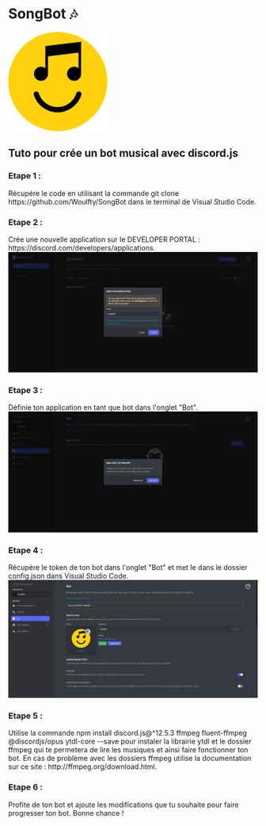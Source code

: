<h1>SongBot 🎶</h1>

<img style="height:200px; with:200px;" src="IMG/songbot.png">

<h2>Tuto pour crée un bot musical avec discord.js</h2>

<h3>Etape 1 :</h3>
Récupére le code en utilisant la commande git clone https://github.com/Woulfty/SongBot dans le terminal de Visual Studio Code.

<h3>Etape 2 :</h3>
Crée une nouvelle application sur le DEVELOPER PORTAL : https://discord.com/developers/applications.

<img src="IMG/etape1.png">


<h3>Etape 3 :</h3>
Définie ton application en tant que bot dans l'onglet "Bot".

<img src="IMG/etape2.png">


<h3>Etape 4 :</h3>
Récupére le token de ton bot dans l'onglet "Bot" et met le dans le dossier config.json dans Visual Studio Code.

<img src="IMG/etape3.png">


<h3>Etape 5 :</h3>
Utilise la commande npm install discord.js@^12.5.3 ffmpeg fluent-ffmpeg @discordjs/opus ytdl-core --save pour instaler la librairie ytdl et le dossier ffmpeg qui te permetera de lire les musiques et ainsi faire fonctionner ton bot.
En cas de problème avec les dossiers ffmpeg utilise la documentation sur ce site : http://ffmpeg.org/download.html.

<h3>Etape 6 : </h3>
Profite de ton bot et ajoute les modifications que tu souhaite pour faire progresser ton bot. Bonne chance !
